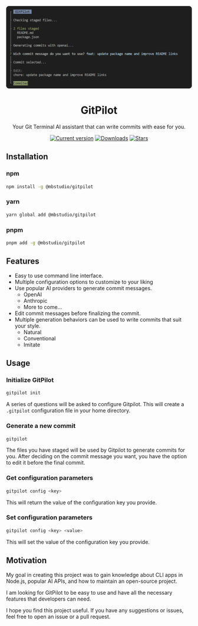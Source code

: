 <div align="center">
  <div>
    <img src=".github/screenshot.png" alt="GitPilot"/>
    <h1 align="center">GitPilot</h1>
  </div>
	<p>Your Git Terminal AI assistant that can write commits with ease for you.</p>
	<a href="https://www.npmjs.com/package/@mbstudio/gitpilot"><img src="https://img.shields.io/npm/v/@mbstudio/gitpilot?style=flat&colorA=444&colorB=199dda" alt="Current version"></a>
	<a href="https://www.npmjs.com/package/@mbstudio/gitpilot?activeTab=versions"><img src="https://img.shields.io/npm/dm/@mbstudio/gitpilot.svg?style=flat&colorA=444&colorB=8abe2f" alt="Downloads"></a>
	<a href="https://github.com/mbstdio/gitpilot"><img src="https://img.shields.io/github/stars/mbstdio/gitpilot?style=flat&colorA=444&colorB=efce07" alt="Stars"></a>
</div>

## Installation

### npm

```bash
npm install -g @mbstudio/gitpilot
```

### yarn

```bash
yarn global add @mbstudio/gitpilot
```

### pnpm

```bash
pnpm add -g @mbstudio/gitpilot
```

## Features

- Easy to use command line interface.
- Multiple configuration options to customize to your liking
- Use popular AI providers to generate commit messages.
  - OpenAI
  - Anthropic
  - More to come...
- Edit commit messages before finalizing the commit.
- Multiple generation behaviors can be used to write commits that suit your style.
  - Natural
  - Conventional
  - Imitate

## Usage

### Initialize GitPilot

```bash
gitpilot init
```

A series of questions will be asked to configure Gitpilot. This will create a `.gitpilot` configuration file in your home directory.

### Generate a new commit

```bash
gitpilot
```

The files you have staged will be used by Gitpilot to generate commits for you. After deciding on the commit message you want, you have the option to edit it before the final commit.

### Get configuration parameters

```bash
gitpilot config <key>
```

This will return the value of the configuration key you provide.

### Set configuration parameters

```bash
gitpilot config <key> <value>
```

This will set the value of the configuration key you provide.

## Motivation

My goal in creating this project was to gain knowledge about CLI apps in Node.js, popular AI APIs, and how to maintain an open-source project.

I am looking for GitPilot to be easy to use and have all the necessary features that developers can need.

I hope you find this project useful. If you have any suggestions or issues, feel free to open an issue or a pull request.
